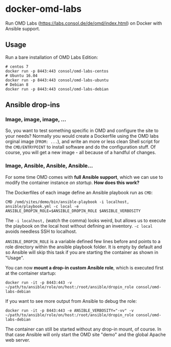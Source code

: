 # docker-omd-labs

Run OMD Labs (https://labs.consol.de/de/omd/index.html) on Docker with Ansible support.

## Usage

Run a bare installation of OMD Labs Edition:

    # centos 7
    docker run -p 8443:443 consol/omd-labs-centos
    # Ubuntu 16.04
    docker run -p 8443:443 consol/omd-labs-ubuntu
    # Debian 8
    docker run -p 8443:443 consol/omd-labs-debian

## Ansible drop-ins
### Image, image, image, ...
So, you want to test something specific in OMD and configure the site to your needs? Normally you would create a Dockerfile using the OMD labs orginal image (``FROM: ...``), and write an more or less clean Shell script for the ``CMD/ENTRYPOINT`` to install software and do the configuration stuff. Of course, you will get a new image - all because of a handful of changes.

### Image, Ansible, Ansible, Ansible...

For some time OMD comes with **full Ansible support**, which we can use to modify the container instance *on startup*. **How does this work?**

The Dockerfiles of each image define an Ansible playbook run as ``CMD``:

    CMD /omd/sites/demo/bin/ansible-playbook -i localhost, ansible/playbook.yml -c local -e ANSIBLE_DROPIN_ROLE=$ANSIBLE_DROPIN_ROLE $ANSIBLE_VERBOSITY

The ``-i localhost,`` (watch the comma) looks weird, but allows us to execute the playbook on the local host without defining an inventory. ``-c local`` avoids needless SSH to localhost.

``ANSIBLE_DROPIN_ROLE`` is a variable defined few lines before and points to a role directory within the ansible playbook folder. It is empty by default and so Ansible will skip this task if you are starting the container as shown in "Usage".


You can now **mount a drop-in custom Ansible role**, which is executed first at the container startup:

    docker run -it -p 8443:443 -v ~/path/to/ansible/role/on/host:/root/ansible/dropin_role consol/omd-labs-debian

If you want to see more output from Ansible to debug the role:

    docker run -it -p 8443:443 -e ANSIBLE_VERBOSITY="-vv" -v ~/path/to/ansible/role/on/host:/root/ansible/dropin_role consol/omd-labs-debian

The container can still be started without any drop-in mount, of course. In that case Ansible will only start the OMD site "demo" and the global Apache web server. 

